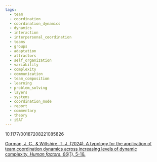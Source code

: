 ```yaml
---
tags:
  - team
  - coordination
  - coordination_dynamics
  - dynamics
  - interaction
  - interpersonal_coordination
  - teams
  - groups
  - adaptation
  - attractors
  - self_organization
  - variability
  - complexity
  - communication
  - team_composition
  - learning
  - problem_solving
  - layers
  - systems
  - coordination_mode
  - report
  - commentary
  - theory
  - iSAT
---
```


10.1177/00187208221085826

[Gorman, J. C., & Wiltshire, T. J. (2024). A typology for the application of team coordination dynamics across increasing levels of dynamic complexity. _Human factors_, _66_(1), 5-16.](https://journals.sagepub.com/doi/pdf/10.1177/00187208221085826)